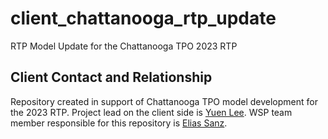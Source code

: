 # client_chattanooga_rtp_update
RTP Model Update for the Chattanooga TPO 2023 RTP


## Client Contact and Relationship
Repository created in support of Chattanooga TPO model development for the 2023 RTP. Project lead on the client side is [Yuen Lee](mailto:ylee@chattanooga.gov). WSP team member responsible for this repository is [Elias Sanz](mailto:Luis.Elias@wsp.com).
